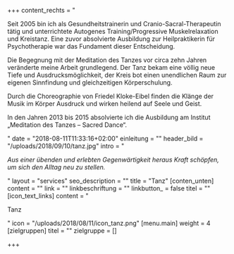 +++
content_rechts = "<p>Seit 2005 bin ich als Gesundheitstrainerin und Cranio-Sacral-Therapeutin tätig und unterrichtete Autogenes Training/Progressive Muskelrelaxation und Kreistanz. Eine zuvor absolvierte Ausbildung zur Heilpraktikerin für Psychotherapie war das Fundament dieser Entscheidung.</p><p>Die Begegnung mit der Meditation des Tanzes vor circa zehn Jahren veränderte meine Arbeit grundlegend. Der Tanz bekam eine völlig neue Tiefe und Ausdrucksmöglichkeit, der Kreis bot einen unendlichen Raum zur eigenen Sinnfindung und gleichzeitigen Körperschulung. </p><p>Durch die Choreographie von Friedel Kloke-Eibel finden die Klänge der Musik im Körper Ausdruck und wirken heilend auf Seele und Geist.</p><p>In den Jahren 2013 bis 2015 absolvierte ich die Ausbildung am Institut „Meditation des Tanzes – Sacred Dance“.</p>"
date = "2018-08-11T11:33:16+02:00"
einleitung = ""
header_bild = "/uploads/2018/09/10/tanz.jpg"
intro = "<p><em>Aus einer übenden und erlebten Gegenwärtigkeit heraus Kraft schöpfen, um sich den Alltag neu zu stellen.</em></p>"
layout = "services"
seo_description = ""
title = "Tanz"
[conten_unten]
content = ""
link = ""
linkbeschriftung = ""
linkbutton_ = false
titel = ""
[icon_text_links]
content = "<p>Tanz</p>"
icon = "/uploads/2018/08/11/icon_tanz.png"
[menu.main]
weight = 4
[zielgruppen]
titel = ""
zielgruppe = []

+++
